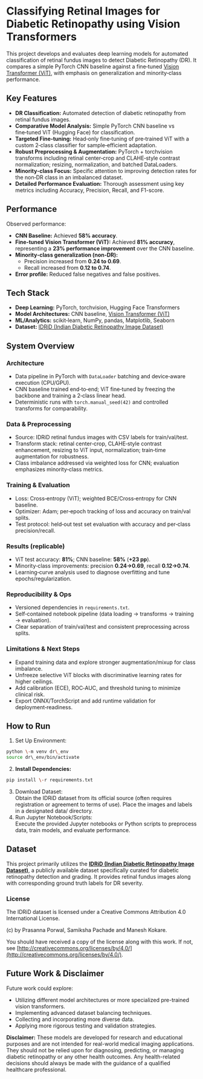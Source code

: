 # Classifying Retinal Images for Diabetic Retinopathy using Vision Transformers

This project develops and evaluates deep learning models for automated classification of retinal fundus images to detect Diabetic Retinopathy (DR). It compares a simple PyTorch CNN baseline against a fine‑tuned [Vision Transformer (ViT)](https://huggingface.co/google/vit-base-patch16-224), with emphasis on generalization and minority‑class performance.

## Key Features

* **DR Classification:** Automated detection of diabetic retinopathy from retinal fundus images.  
* **Comparative Model Analysis:** Simple PyTorch CNN baseline vs fine‑tuned ViT (Hugging Face) for classification.  
* **Targeted Fine‑tuning:** Head‑only fine‑tuning of pre‑trained ViT with a custom 2‑class classifier for sample‑efficient adaptation.  
* **Robust Preprocessing & Augmentation:** PyTorch + torchvision transforms including retinal center‑crop and CLAHE‑style contrast normalization; resizing, normalization, and batched DataLoaders.  
* **Minority‑class Focus:** Specific attention to improving detection rates for the non‑DR class in an imbalanced dataset.  
* **Detailed Performance Evaluation:** Thorough assessment using key metrics including Accuracy, Precision, Recall, and F1-score.

## Performance

Observed performance:

* **CNN Baseline:** Achieved **58% accuracy**.  
* **Fine-tuned Vision Transformer (ViT):** Achieved **81% accuracy**, representing a **23% performance improvement** over the CNN baseline.  
* **Minority‑class generalization (non‑DR):**  
  * Precision increased from **0.24 to 0.69**.  
  * Recall increased from **0.12 to 0.74**.  
* **Error profile:** Reduced false negatives and false positives.

## Tech Stack

* **Deep Learning:** PyTorch, torchvision, Hugging Face Transformers  
* **Model Architectures:** CNN baseline, [Vision Transformer (ViT)](https://huggingface.co/google/vit-base-patch16-224)  
* **ML/Analytics:** scikit‑learn, NumPy, pandas, Matplotlib, Seaborn  
* **Dataset:** [IDRiD (Indian Diabetic Retinopathy Image Dataset)](https://idrid.grand-challenge.org/Data/)

## System Overview

### Architecture
- Data pipeline in PyTorch with `DataLoader` batching and device‑aware execution (CPU/GPU).  
- CNN baseline trained end‑to‑end; ViT fine‑tuned by freezing the backbone and training a 2‑class linear head.  
- Deterministic runs with `torch.manual_seed(42)` and controlled transforms for comparability.

### Data & Preprocessing
- Source: IDRiD retinal fundus images with CSV labels for train/val/test.  
- Transform stack: retinal center‑crop, CLAHE‑style contrast enhancement, resizing to ViT input, normalization; train‑time augmentation for robustness.  
- Class imbalance addressed via weighted loss for CNN; evaluation emphasizes minority‑class metrics.

### Training & Evaluation
- Loss: Cross‑entropy (ViT); weighted BCE/Cross‑entropy for CNN baseline.  
- Optimizer: Adam; per‑epoch tracking of loss and accuracy on train/val splits.  
- Test protocol: held‑out test set evaluation with accuracy and per‑class precision/recall.

### Results (replicable)
- ViT test accuracy: **81%**; CNN baseline: **58%** (**+23 pp**).  
- Minority‑class improvements: precision **0.24→0.69**, recall **0.12→0.74**.  
- Learning‑curve analysis used to diagnose overfitting and tune epochs/regularization.

### Reproducibility & Ops
- Versioned dependencies in `requirements.txt`.  
- Self‑contained notebook pipeline (data loading → transforms → training → evaluation).  
- Clear separation of train/val/test and consistent preprocessing across splits.

### Limitations & Next Steps
- Expand training data and explore stronger augmentation/mixup for class imbalance.  
- Unfreeze selective ViT blocks with discriminative learning rates for higher ceilings.  
- Add calibration (ECE), ROC‑AUC, and threshold tuning to minimize clinical risk.  
- Export ONNX/TorchScript and add runtime validation for deployment‑readiness.

## How to Run

1. Set Up Environment:

```bash
python \-m venv dr\_env  
source dr\_env/bin/activate  
```

2. **Install Dependencies:**

```bash
pip install \-r requirements.txt
```

3. Download Dataset:  
   Obtain the IDRiD dataset from its official source (often requires registration or agreement to terms of use). Place the images and labels in a designated data/ directory.  
4. Run Jupyter Notebook/Scripts:  
   Execute the provided Jupyter notebooks or Python scripts to preprocess data, train models, and evaluate performance.

## Dataset

This project primarily utilizes the [**IDRiD (Indian Diabetic Retinopathy Image Dataset)**](https://idrid.grand-challenge.org/Data/), a publicly available dataset specifically curated for diabetic retinopathy detection and grading. It provides retinal fundus images along with corresponding ground truth labels for DR severity.

### License

The IDRiD dataset is licensed under a Creative Commons Attribution 4.0 International License.

(c) by Prasanna Porwal, Samiksha Pachade and Manesh Kokare.

You should have received a copy of the license along with this work. If not, see [http://creativecommons.org/licenses/by/4.0/](http://creativecommons.org/licenses/by/4.0/).

## Future Work & Disclaimer

Future work could explore:

* Utilizing different model architectures or more specialized pre-trained vision transformers.  
* Implementing advanced dataset balancing techniques.  
* Collecting and incorporating more diverse data.  
* Applying more rigorous testing and validation strategies.

**Disclaimer:** These models are developed for research and educational purposes and are not intended for real-world medical imaging applications. They should not be relied upon for diagnosing, predicting, or managing diabetic retinopathy or any other health outcomes. Any health-related decisions should always be made with the guidance of a qualified healthcare professional.


